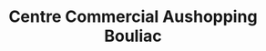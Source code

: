 ---
title: "Centre Commercial Aushopping Bouliac"
url: /bouliac/centre-commercial-aushopping-bouliac/
shop: centre commercial
---